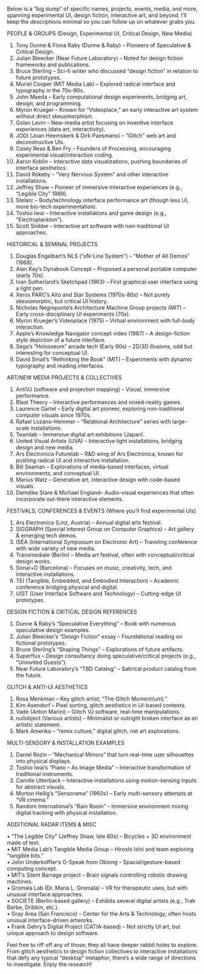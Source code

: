 Below is a “big dump” of specific names, projects, events, media, and more, spanning experimental UI, design fiction, interactive art, and beyond. I’ll keep the descriptions minimal so you can follow up on whatever grabs you.

PEOPLE & GROUPS (Design, Experimental UI, Critical Design, New Media)

1. Tony Dunne & Fiona Raby (Dunne & Raby) – Pioneers of Speculative & Critical Design.  
2. Julian Bleecker (Near Future Laboratory) – Noted for design fiction frameworks and publications.  
3. Bruce Sterling – Sci-fi writer who discussed “design fiction” in relation to future prototypes.  
4. Muriel Cooper (MIT Media Lab) – Explored radical interface and typography in the 70s–90s.  
5. John Maeda – Early computational design experiments, bridging art, design, and programming.  
6. Myron Krueger – Known for “Videoplace,” an early interactive art system without direct skeuomorphism.  
7. Golan Levin – New-media artist focusing on inventive interface experiences (data art, interactivity).  
8. JODI (Joan Heemskerk & Dirk Paesmans) – “Glitch” web art and deconstructive UIs.  
9. Casey Reas & Ben Fry – Founders of Processing, encouraging experimental visual/interaction coding.  
10. Aaron Koblin – Interactive data visualizations, pushing boundaries of interface aesthetics.  
11. David Rokeby – “Very Nervous System” and other interactive installations.  
12. Jeffrey Shaw – Pioneer of immersive interactive experiences (e.g., “Legible City” 1989).  
13. Stelarc – Body/technology interface performance art (though less UI, more bio-tech experimentation).  
14. Toshio Iwai – Interactive installations and game design (e.g., “Electroplankton”).  
15. Scott Snibbe – Interactive art software with non-traditional UI approaches.  

HISTORICAL & SEMINAL PROJECTS

1. Douglas Engelbart’s NLS (“oN-Line System”) – “Mother of All Demos” (1968).  
2. Alan Kay’s Dynabook Concept – Proposed a personal portable computer (early 70s).  
3. Ivan Sutherland’s Sketchpad (1963) – First graphical user interface using a light pen.  
4. Xerox PARC’s Alto and Star Systems (1970s-80s) – Not purely skeuomorphic, but critical UI history.  
5. Nicholas Negroponte’s Architecture Machine Group projects (MIT) – Early cross-disciplinary UI experiments (70s).  
6. Myron Krueger’s Videoplace (1975) – Virtual environment with full-body interaction.  
7. Apple’s Knowledge Navigator concept video (1987) – A design-fiction style depiction of a future interface.  
8. Sega’s “Holosseum” arcade tech (Early 90s) – 2D/3D illusions, odd but interesting for conceptual UI.  
9. David Small’s “Rethinking the Book” (MIT) – Experiments with dynamic typography and reading interfaces.  

ART/NEW MEDIA PROJECTS & COLLECTIVES

1. AntiVJ (software and projection mapping) – Visual, immersive performance.  
2. Blast Theory – Interactive performances and mixed-reality games.  
3. Laurence Gartel – Early digital art pioneer, exploring non-traditional computer visuals since 1970s.  
4. Rafael Lozano-Hemmer – “Relational Architecture” series with large-scale installations.  
5. Teamlab – Immersive digital art exhibitions (Japan).  
6. United Visual Artists (UVA) – Interactive light installations, bridging design and new media.  
7. Ars Electronica Futurelab – R&D wing of Ars Electronica, known for pushing radical UI and interactive installation.  
8. Bill Seaman – Explorations of media-based interfaces, virtual environments, and conceptual UI.  
9. Marius Watz – Generative art, interactive design with code-based visuals.  
10. Demdike Stare & Michael England– Audio-visual experiences that often incorporate out-there interactive elements.  

FESTIVALS, CONFERENCES & EVENTS (Where you’ll find experimental UIs)

1. Ars Electronica (Linz, Austria) – Annual digital arts festival.  
2. SIGGRAPH (Special Interest Group on Computer Graphics) – Art gallery & emerging tech demos.  
3. ISEA (International Symposium on Electronic Art) – Traveling conference with wide variety of new media.  
4. Transmediale (Berlin) – Media art festival, often with conceptual/critical design works.  
5. Sonar+D (Barcelona) – Focuses on music, creativity, tech, and interactive installations.  
6. TEI (Tangible, Embedded, and Embodied Interaction) – Academic conference bridging physical and digital.  
7. UIST (User Interface Software and Technology) – Cutting-edge UI prototypes.  

DESIGN FICTION & CRITICAL DESIGN REFERENCES

1. Dunne & Raby’s “Speculative Everything” – Book with numerous speculative design examples.  
2. Julian Bleecker’s “Design Fiction” essay – Foundational reading on fictional prototypes.  
3. Bruce Sterling’s “Shaping Things” – Explorations of future artifacts.  
4. Superflux – Design consultancy doing speculative/critical projects (e.g., “Uninvited Guests”).  
5. Near Future Laboratory’s “TBD Catalog” – Satirical product catalog from the future.  

GLITCH & ANTI-UI AESTHETICS

1. Rosa Menkman – Key glitch artist; “The Glitch Moment(um).”  
2. Kim Asendorf – Pixel sorting, glitch aesthetics in UI-based contexts.  
3. Vade (Anton Marini) – Glitch VJ software, real-time manipulations.  
4. nullobject (Various artists) – Minimalist or outright broken interface as an artistic statement.  
5. Mark Amerika – “remix culture,” digital glitch, net art explorations.  

MULTI-SENSORY & INSTALLATION EXAMPLES

1. Daniel Rozin – “Mechanical Mirrors” that turn real-time user silhouettes into physical displays.  
2. Toshio Iwai’s “Piano – As Image Media” – Interactive transformation of traditional instruments.  
3. Camille Utterback – Interactive installations using motion-sensing inputs for abstract visuals.  
4. Morton Heilig’s “Sensorama” (1960s) – Early multi-sensory attempts at “VR cinema.”  
5. Random International’s “Rain Room” – Immersive environment mixing digital tracking with physical installation.  

ADDITIONAL RADAR ITEMS & MISC

• “The Legible City” (Jeffrey Shaw, late 80s) – Bicycles + 3D environment made of text.  
• MIT Media Lab’s Tangible Media Group – Hiroshi Ishii and team exploring “tangible bits.”  
• John Underkoffler’s G-Speak from Oblong – Spacial/gesture-based computing concept.  
• MIT’s Silent Barrage project – Brain signals controlling robotic drawing machines.  
• Gromala Lab (Dr. Maria L. Gromala) – VR for therapeutic uses, but with unusual interface approaches.  
• SOCIETE (Berlin-based gallery) – Exhibits several digital artists (e.g., Trak Barbe, Dribbin, etc.).  
• Gray Area (San Francisco) – Center for the Arts & Technology, often hosts unusual interface-driven artworks.  
• Frank Gehry’s Digital Project (CATIA-based) – Not strictly UI art, but unique approach to design software.  

Feel free to riff off any of those; they all have deeper rabbit holes to explore. From glitch aesthetics to design fiction collectives to interactive installations that defy any typical “desktop” metaphor, there’s a wide range of directions to investigate. Enjoy the research!